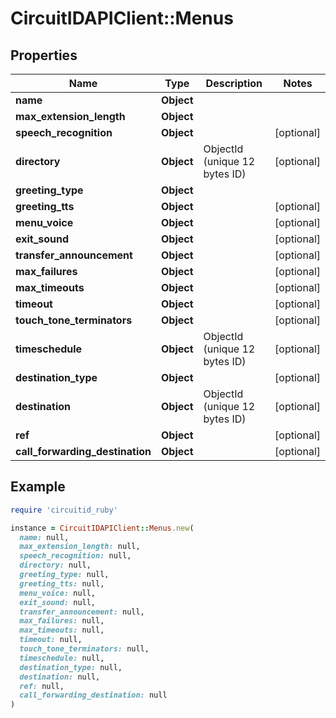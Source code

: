 # CircuitIDAPIClient::Menus

## Properties

| Name | Type | Description | Notes |
| ---- | ---- | ----------- | ----- |
| **name** | **Object** |  |  |
| **max_extension_length** | **Object** |  |  |
| **speech_recognition** | **Object** |  | [optional] |
| **directory** | **Object** | ObjectId (unique 12 bytes ID) | [optional] |
| **greeting_type** | **Object** |  |  |
| **greeting_tts** | **Object** |  | [optional] |
| **menu_voice** | **Object** |  | [optional] |
| **exit_sound** | **Object** |  | [optional] |
| **transfer_announcement** | **Object** |  | [optional] |
| **max_failures** | **Object** |  | [optional] |
| **max_timeouts** | **Object** |  | [optional] |
| **timeout** | **Object** |  | [optional] |
| **touch_tone_terminators** | **Object** |  | [optional] |
| **timeschedule** | **Object** | ObjectId (unique 12 bytes ID) | [optional] |
| **destination_type** | **Object** |  | [optional] |
| **destination** | **Object** | ObjectId (unique 12 bytes ID) | [optional] |
| **ref** | **Object** |  | [optional] |
| **call_forwarding_destination** | **Object** |  | [optional] |

## Example

```ruby
require 'circuitid_ruby'

instance = CircuitIDAPIClient::Menus.new(
  name: null,
  max_extension_length: null,
  speech_recognition: null,
  directory: null,
  greeting_type: null,
  greeting_tts: null,
  menu_voice: null,
  exit_sound: null,
  transfer_announcement: null,
  max_failures: null,
  max_timeouts: null,
  timeout: null,
  touch_tone_terminators: null,
  timeschedule: null,
  destination_type: null,
  destination: null,
  ref: null,
  call_forwarding_destination: null
)
```

